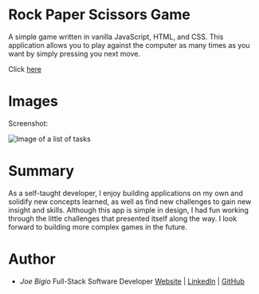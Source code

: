 # Rock Paper Scissors Game

A simple game written in vanilla JavaScript, HTML, and CSS. This application allows you to play against the computer as many times as you want by simply pressing you next move.

Click [here](https://jvbigio.github.io/todo-list/)

# Images

Screenshot:

![Image of a list of tasks](https://i.postimg.cc/3NmcTGdL/rock-paper-scissors.png)

# Summary

As a self-taught developer, I enjoy building applications on my own and solidify new concepts learned, as well as find new challenges to gain new insight and skills. Although this app is simple in design, I had fun working through the little challenges that presented itself along the way. I look forward to building more complex games in the future.

# Author

- _Joe Bigio_ Full-Stack Software Developer [Website](https://j-bigio-portfolio.netlify.app/) | [LinkedIn](https://www.linkedin.com/in/joelbigio/) | [GitHub](https://github.com/jvbigio)
